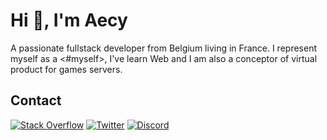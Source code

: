 # Hi 👋, I'm Aecy
A passionate fullstack developer from Belgium living in France.
I represent myself as a <#myself>, I've learn Web and I am also a conceptor of virtual product for games servers.

## Contact
[![Stack Overflow](https://img.shields.io/badge/-Stackoverflow-FE7A16?logo=stack-overflow&logoColor=white)](https://stackoverflow.com/users/15290194) [![Twitter](https://img.shields.io/badge/Twitter-%231DA1F2.svg?logo=Twitter&logoColor=white)](https://twitter.com/aecyMV) [![Discord](https://img.shields.io/badge/Discord-%237289DA.svg?logo=discord&logoColor=white)](https://discordapp.com/channels/@me/258295794996609024)